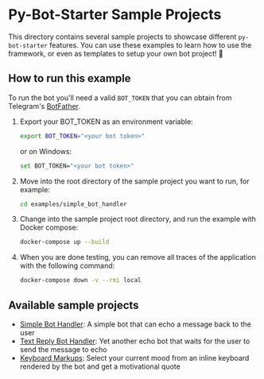 # Py-Bot-Starter Sample Projects

This directory contains several sample projects to showcase different `py-bot-starter` features. You can use these
examples to learn how to use the framework, or even as templates to setup your own bot project! 🚀

## How to run this example

To run the bot you'll need a valid `BOT_TOKEN` that you can obtain from
Telegram's [BotFather](https://telegram.dog/BotFather).

1. Export your BOT_TOKEN as an environment variable:
    ```bash
    export BOT_TOKEN="<your bot token>"
    ```
   or on Windows:
    ```bash
    set BOT_TOKEN="<your bot token>"
    ```

2. Move into the root directory of the sample project you want to run, for example:
   ```bash
   cd examples/simple_bot_handler
   ```

4. Change into the sample project root directory, and run the example with Docker compose:
    ```bash
    docker-compose up --build
    ```

5. When you are done testing, you can remove all traces of the application with the following command:
   ```bash
   docker-compose down -v --rmi local
   ```

## Available sample projects

- [Simple Bot Handler](simple_bot_handler): A simple bot that can echo a message back to the user
- [Text Reply Bot Handler](command_with_text_reply_handler): Yet another echo bot that waits for the user to send the
  message to echo
- [Keyboard Markups](render_inline_keyboard_markup): Select your current mood from an inline keyboard rendered by the
  bot and get a motivational quote